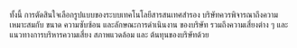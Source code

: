 ทั้งนี้ การตัดสินใจเลือกรูปแบบของระบบเทคโนโลยีสารสนเทศสำรอง
บริษัทควรพิจารณาถึงความเหมาะสมกับ ขนาด ความซับซ้อน และลักษณะการดำเนินงาน
ของบริษัท รวมถึงความเสี่ยงต่าง ๆ และแนวทางการบริหารความเสี่ยง สภาพแวดล้อม และ
ต้นทุนของบริษัทด้วย
